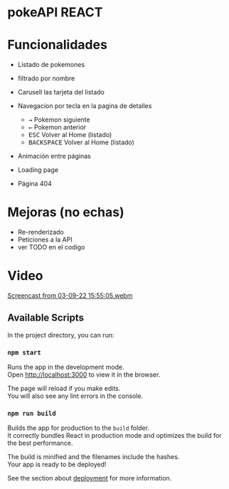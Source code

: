 # pokeAPI REACT
# Funcionalidades
* Listado de pokemones
* filtrado por nombre
* Carusell las tarjeta del listado
* Navegacion por tecla en la pagina de detalles 
  * <kbd>→</kbd> Pokemon siguiente
  * <kbd>←</kbd> Pokemon anterior
  * <kbd>ESC</kbd> Volver al Home (listado)
  * <kbd>BACKSPACE</kbd> Volver al Home (listado)

* Animación entre páginas
* Loading page
* Página 404

# Mejoras (no echas)
* Re-renderizado
* Peticiones a la API
* ver TODO en el codigo

# Video
[Screencast from 03-09-22 15:55:05.webm](https://user-images.githubusercontent.com/95819756/188285956-1d2277c2-9e4b-42dc-9100-b033de3a44be.webm)


## Available Scripts

In the project directory, you can run:

### `npm start`

Runs the app in the development mode.\
Open [http://localhost:3000](http://localhost:3000) to view it in the browser.

The page will reload if you make edits.\
You will also see any lint errors in the console.

### `npm run build`

Builds the app for production to the `build` folder.\
It correctly bundles React in production mode and optimizes the build for the best performance.

The build is minified and the filenames include the hashes.\
Your app is ready to be deployed!

See the section about [deployment](https://facebook.github.io/create-react-app/docs/deployment) for more information.
